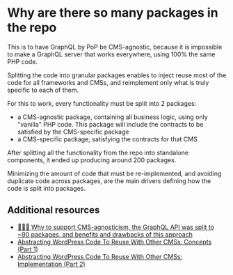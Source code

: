 # Why are there so many packages in the repo

This is to have GraphQL by PoP be CMS-agnostic, because it is impossible to make a GraphQL server that works everywhere, using 100% the same PHP code.

Splitting the code into granular packages enables to inject reuse most of the code for all frameworks and CMSs, and reimplement only what is truly specific to each of them.

For this to work, every functionality must be split into 2 packages:

- a CMS-agnostic package, containing all business logic, using only "vanilla" PHP code. This package will include the contracts to be satisfied by the CMS-specific package
- a CMS-specific package, satisfying the contracts for that CMS

After splitting all the functionality from the repo into standalone components, it ended up producing around 200 packages.

Minimizing the amount of code that must be re-implemented, and avoiding duplicate code across packages, are the main drivers defining how the code is split into packages.

## Additional resources

- [💁🏽‍♂️ Why to support CMS-agnosticism, the GraphQL API was split to ~90 packages, and benefits and drawbacks of this approach](https://gato-graphql.com/blog/why-to-support-cms-agnosticism-the-gato-graphql-split-to-around-90-packages/)
- [Abstracting WordPress Code To Reuse With Other CMSs: Concepts (Part 1)](https://www.smashingmagazine.com/2019/11/abstracting-wordpress-code-cms-concepts/)
- [Abstracting WordPress Code To Reuse With Other CMSs: Implementation (Part 2)](https://www.smashingmagazine.com/2019/11/abstracting-wordpress-code-reuse-with-other-cms-implementation/)
